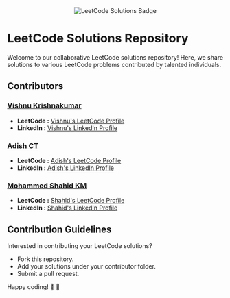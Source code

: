 <div align="center">
  <img src="https://img.shields.io/badge/LeetCode-Solutions-green" alt="LeetCode Solutions Badge">
</div>

# LeetCode Solutions Repository

Welcome to our collaborative LeetCode solutions repository! Here, we share solutions to various LeetCode problems contributed by talented individuals.

## Contributors


### [Vishnu Krishnakumar](https://github.com/vishnukkrishna)
- **LeetCode  :** [Vishnu's LeetCode Profile](https://leetcode.com/vishnukkrishna/)
- **LinkedIn   :** [Vishnu's LinkedIn Profile](https://www.linkedin.com/in/vishnukrishnakumar/)


### [Adish CT](https://github.com/adish-ct)
- **LeetCode  :** [Adish's LeetCode Profile](https://leetcode.com/adish_ct/)
- **LinkedIn   :** [Adish's LinkedIn Profile](https://www.linkedin.com/in/adish-ct/)

### [Mohammed Shahid KM](https://github.com/shahidthoduvil)
- **LeetCode  :** [Shahid's LeetCode Profile](https://leetcode.com/shahidthoduvil/)
- **LinkedIn   :** [Shahid's LinkedIn Profile](https://www.linkedin.com/in/shahidthoduvil/)



## Contribution Guidelines
Interested in contributing your LeetCode solutions?
- Fork this repository.
- Add your solutions under your contributor folder.
- Submit a pull request.

Happy coding! 🌟 🚀
